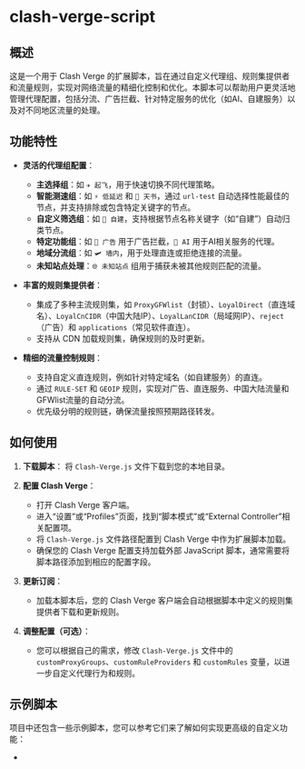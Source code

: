 # clash-verge-script

## 概述

这是一个用于 Clash Verge 的扩展脚本，旨在通过自定义代理组、规则集提供者和流量规则，实现对网络流量的精细化控制和优化。本脚本可以帮助用户更灵活地管理代理配置，包括分流、广告拦截、针对特定服务的优化（如AI、自建服务）以及对不同地区流量的处理。

## 功能特性

- **灵活的代理组配置**：
  - **主选择组**：如 `✈️ ‍起飞`，用于快速切换不同代理策略。
  - **智能测速组**：如 `⚡ ‍低延迟` 和 `📜 天书`，通过 `url-test` 自动选择性能最佳的节点，并支持排除或包含特定关键字的节点。
  - **自定义筛选组**：如 `🔧 ‍自建`，支持根据节点名称关键字（如“自建”）自动归类节点。
  - **特定功能组**：如 `💩 ‍广告` 用于广告拦截，`🤖 ‍AI` 用于AI相关服务的代理。
  - **地域分流组**：如 `🛩️ ‍墙内`，用于处理直连或拒绝连接的流量。
  - **未知站点处理**：`🌐 ‍未知站点` 组用于捕获未被其他规则匹配的流量。

- **丰富的规则集提供者**：
  - 集成了多种主流规则集，如 `ProxyGFWlist`（封锁）、`LoyalDirect`（直连域名）、`LoyalCnCIDR`（中国大陆IP）、`LoyalLanCIDR`（局域网IP）、`reject`（广告）和 `applications`（常见软件直连）。
  - 支持从 CDN 加载规则集，确保规则的及时更新。

- **精细的流量控制规则**：
  - 支持自定义直连规则，例如针对特定域名（如自建服务）的直连。
  - 通过 `RULE-SET` 和 `GEOIP` 规则，实现对广告、直连服务、中国大陆流量和GFWlist流量的自动分流。
  - 优先级分明的规则链，确保流量按照预期路径转发。

## 如何使用

1.  **下载脚本**：
    将 `Clash-Verge.js` 文件下载到您的本地目录。

2.  **配置 Clash Verge**：
    - 打开 Clash Verge 客户端。
    - 进入“设置”或“Profiles”页面，找到“脚本模式”或“External Controller”相关配置项。
    - 将 `Clash-Verge.js` 文件路径配置到 Clash Verge 中作为扩展脚本加载。
    - 确保您的 Clash Verge 配置支持加载外部 JavaScript 脚本，通常需要将脚本路径添加到相应的配置字段。

3.  **更新订阅**：
    - 加载本脚本后，您的 Clash Verge 客户端会自动根据脚本中定义的规则集提供者下载和更新规则。

4.  **调整配置（可选）**：
    - 您可以根据自己的需求，修改 `Clash-Verge.js` 文件中的 `customProxyGroups`、`customRuleProviders` 和 `customRules` 变量，以进一步自定义代理行为和规则。

## 示例脚本

项目中还包含一些示例脚本，您可以参考它们来了解如何实现更高级的自定义功能：

-